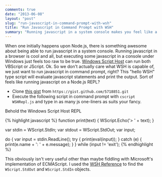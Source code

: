 ```yaml
---
comments: true
date: "2013-06-08"
layout: "post"
slug: "run-javascript-in-command-prompt-with-wsh"
title: "Run Javascript in Command Prompt with WSH"
summary: "Running javascript in a system console makes you feel like a much more powerful web developer."
---
```


When one initially happens upon Node.js, there is something awesome about being able to run javascript in a system console. Running javascript in a browser is cool and all, but executing some javascript in a console under Windows just feels too raw to be true. [Windows Script Host][1] can run both VBScript or JScript. Ok. So we don't actually care what WSH is capable of, we just want to run javascript in command prompt, right? This "hello WSH" type script will evaluate javascript statements and print the output. Sort of feels like running javascript on a Node.js REPL?

* Clone [this gist][3] from `https://gist.github.com/5718851.git`
* Execute the following script in command prompt with `cscript WSHRepl.js` and type in as many js one-liners as suits your fancy.

Behold the Windows Script Host REPL

{% highlight javascript %}
function print(text) {
    WScript.Echo('> ' + text);
}

var stdin  = WScript.StdIn;
var stdout = WScript.StdOut;
var input;

do {
    var input = stdin.ReadLine();
    try {
        print(eval(input));
    } catch (e) {
        print(e.name + ': ' + e.message);
    }
} while (input != 'exit');
{% endhighlight %}

This obviously isn't very useful other than maybe fiddling with Microsoft's implementation of ECMAScript. I used the [WSH Reference][2] to find the `WScript.StdOut` and `WScript.StdIn` objects.

[1]: http://msdn.microsoft.com/en-us/library/9bbdkx3k.aspx
[2]: http://msdn.microsoft.com/en-us/library/98591fh7.aspx
[3]: https://gist.github.com/kavun/5718851